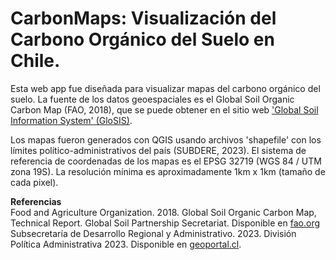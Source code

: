 # CarbonMaps: Visualización del Carbono Orgánico del Suelo en Chile.

Esta web app fue diseñada para visualizar mapas del carbono orgánico del suelo. La fuente de los datos geoespaciales es el Global Soil Organic Carbon Map (FAO, 2018), que se puede obtener en el sitio web ['Global Soil Information System' (GloSIS)](https://data.apps.fao.org/glosis/?share=f-6756da2a-5c1d-4ac9-9b94-297d1f105e83&lang=en).
 
Los mapas fueron generados con QGIS usando archivos 'shapefile' con los límites político-administrativos del país (SUBDERE, 2023). El sistema de referencia de coordenadas de los mapas es el EPSG 32719 (WGS 84 / UTM zona 19S). La resolución mínima es aproximadamente 1km x 1km (tamaño de cada pixel).

**Referencias**  
Food and Agriculture Organization. 2018. Global Soil Organic Carbon Map, Technical Report. Global Soil Partnership Secretariat. Disponible en [fao.org](https://www.fao.org/documents/card/en/c/I8891EN)  
Subsecretaría de Desarrollo Regional y Administrativo. 2023. División Política Administrativa 2023. Disponible en [geoportal.cl](https://www.geoportal.cl/geoportal/catalog/36391/Divisi%C3%B3n%20Pol%C3%ADtica%20Administrativa%202023).

